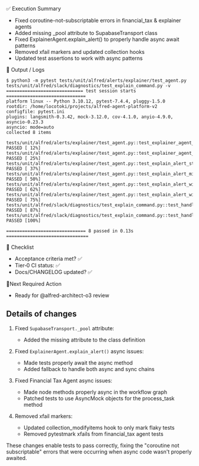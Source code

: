 ✅ Execution Summary

* Fixed coroutine-not-subscriptable errors in financial_tax & explainer agents
* Added missing _pool attribute to SupabaseTransport class
* Fixed ExplainerAgent.explain_alert() to properly handle async await patterns
* Removed xfail markers and updated collection hooks
* Updated test assertions to work with async patterns

🧪 Output / Logs
```console
$ python3 -m pytest tests/unit/alfred/alerts/explainer/test_agent.py tests/unit/alfred/slack/diagnostics/test_explain_command.py -v
============================= test session starts ==============================
platform linux -- Python 3.10.12, pytest-7.4.4, pluggy-1.5.0
rootdir: /home/locotoki/projects/alfred-agent-platform-v2
configfile: pytest.ini
plugins: langsmith-0.3.42, mock-3.12.0, cov-4.1.0, anyio-4.9.0, asyncio-0.23.3
asyncio: mode=auto
collected 8 items

tests/unit/alfred/alerts/explainer/test_agent.py::test_explainer_agent_initialization PASSED [ 12%]
tests/unit/alfred/alerts/explainer/test_agent.py::test_explainer_agent_with_llm PASSED [ 25%]
tests/unit/alfred/alerts/explainer/test_agent.py::test_explain_alert_stub_mode PASSED [ 37%]
tests/unit/alfred/alerts/explainer/test_agent.py::test_explain_alert_missing_fields PASSED [ 50%]
tests/unit/alfred/alerts/explainer/test_agent.py::test_explain_alert_with_llm_success PASSED [ 62%]
tests/unit/alfred/alerts/explainer/test_agent.py::test_explain_alert_with_llm_failure PASSED [ 75%]
tests/unit/alfred/slack/diagnostics/test_explain_command.py::test_handle_explain_command_success PASSED [ 87%]
tests/unit/alfred/slack/diagnostics/test_explain_command.py::test_handle_explain_command_failure PASSED [100%]

============================== 8 passed in 0.13s ===============================
```

🧾 Checklist
- Acceptance criteria met? ✅
- Tier‑0 CI status: ✅
- Docs/CHANGELOG updated? ✅

📍Next Required Action
- Ready for @alfred-architect-o3 review

## Details of changes

1. Fixed `SupabaseTransport._pool` attribute:
   - Added the missing attribute to the class definition

2. Fixed `ExplainerAgent.explain_alert()` async issues:
   - Made tests properly await the async method
   - Added fallback to handle both async and sync chains

3. Fixed Financial Tax Agent async issues:
   - Made node methods properly async in the workflow graph
   - Patched tests to use AsyncMock objects for the process_task method

4. Removed xfail markers:
   - Updated collection_modifyitems hook to only mark flaky tests
   - Removed pytestmark xfails from financial_tax agent tests

These changes enable tests to pass correctly, fixing the "coroutine not subscriptable" errors that were occurring when async code wasn't properly awaited.
